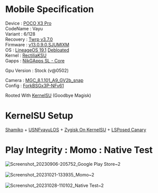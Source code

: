 # Mobile Specification

Device : [POCO X3 Pro](https://www.gsmarena.com/xiaomi_poco_x3_pro-10802.php)<br>
CodeName : Vayu<br>
Variant : 6/128<br>
Recovery : [Twrp v3.7.0](https://dl.twrp.me/vayu/twrp-3.7.0_12-0-vayu.img.html)<br>
Firmware : [v13.0.9.0.SJUMIXM](https://xiaomifirmwareupdater.com/firmware/vayu/stable/V13.0.9.0.SJUMIXM/)<br>
OS : [LineageOS 19.1](https://download.lineageos.org/devices/vayu/builds) [Debloated](https://github.com/ToucH9000/Mobile-Specification/blob/main/Los19.1-Debloat)<br>
Kernel : [RectiliaKSU](https://t.me/clhex_blog)<br>
Gapps : [NikGApps SL - Core](https://sourceforge.net/projects/nikgapps/files/Releases/NikGapps-SL/16-Jul-2023/NikGapps-core-arm64-12.1-20230716-signed.zip/download)<br>

Gpu Version : Stock (v@0502)

Camera : [MGC_8.1.101_A9_GV2b_snap](https://1-dontsharethislink.celsoazevedo.com/file/filesc/MGC_8.1.101_A9_GV2b_snap.apk)<br>
Config : [ForkBSGx3P-NFv61](https://github.com/BEASTover9000/Mobile-Specification/releases/tag/v61)<br>

Rooted With [KernelSU](https://github.com/tiann/KernelSU) (Goodbye Magisk)

# KernelSU Setup

[Shamiko](https://github.com/LSPosed/LSPosed.github.io/releases) + [USNFvayuLOS](https://github.com/ToucH9000/USNFvayuLOS) + [Zygisk On KernelSU](https://github.com/Dr-TSNG/ZygiskOnKernelSU) + [LSPosed Canary](https://github.com/LSPosed/LSPosed/actions?query=event%3Apush)

# Play Integrity : Momo : Native Test

![Screenshot_20230906-205752_Google Play Store~2](https://github.com/ToucH9000/Mobile-Specification/assets/85633117/ee37aca0-6745-4661-a0f8-b3baaad302d1)<br><br>
![Screenshot_20231021-133935_Momo~2](https://github.com/ToucH9000/Mobile-Specification/assets/85633117/278c03a1-6ef7-4fd8-8f38-55364b571b45)<br><br>
![Screenshot_20231028-110102_Native Test~2](https://github.com/ToucH9000/Mobile-Specification/assets/85633117/4f2049b0-1311-4bbb-b7b6-09c5dd3825ab)
